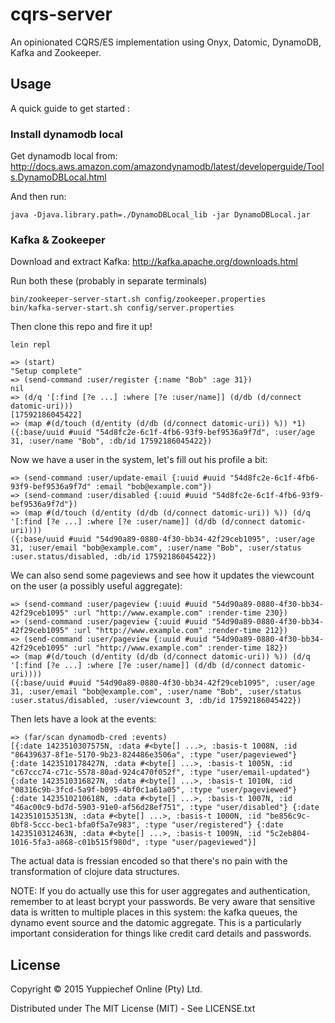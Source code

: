 # cqrs-server

An opinionated CQRS/ES implementation using Onyx, Datomic, DynamoDB, Kafka and Zookeeper.

## Usage

A quick guide to get started :

### Install dynamodb local

Get dynamodb local from: http://docs.aws.amazon.com/amazondynamodb/latest/developerguide/Tools.DynamoDBLocal.html

And then run:
```
java -Djava.library.path=./DynamoDBLocal_lib -jar DynamoDBLocal.jar
```

### Kafka & Zookeeper

Download and extract Kafka: http://kafka.apache.org/downloads.html

Run both these (probably in separate terminals)
```
bin/zookeeper-server-start.sh config/zookeeper.properties
bin/kafka-server-start.sh config/server.properties
```

Then clone this repo and fire it up!

```
lein repl

=> (start)
"Setup complete"
=> (send-command :user/register {:name "Bob" :age 31})
nil
=> (d/q '[:find [?e ...] :where [?e :user/name]] (d/db (d/connect datomic-uri)))
[17592186045422]
=> (map #(d/touch (d/entity (d/db (d/connect datomic-uri)) %)) *1)
({:base/uuid #uuid "54d8fc2e-6c1f-4fb6-93f9-bef9536a9f7d", :user/age 31, :user/name "Bob", :db/id 17592186045422})
```

Now we have a user in the system, let's fill out his profile a bit:

```
=> (send-command :user/update-email {:uuid #uuid "54d8fc2e-6c1f-4fb6-93f9-bef9536a9f7d" :email "bob@example.com"})
=> (send-command :user/disabled {:uuid #uuid "54d8fc2e-6c1f-4fb6-93f9-bef9536a9f7d"})
=> (map #(d/touch (d/entity (d/db (d/connect datomic-uri)) %)) (d/q '[:find [?e ...] :where [?e :user/name]] (d/db (d/connect datomic-uri))))
({:base/uuid #uuid "54d90a89-0880-4f30-bb34-42f29ceb1095", :user/age 31, :user/email "bob@example.com", :user/name "Bob", :user/status :user.status/disabled, :db/id 17592186045422})
```

We can also send some pageviews and see how it updates the viewcount on the user (a possibly useful aggregate):

```
=> (send-command :user/pageview {:uuid #uuid "54d90a89-0880-4f30-bb34-42f29ceb1095" :url "http://www.example.com" :render-time 230})
=> (send-command :user/pageview {:uuid #uuid "54d90a89-0880-4f30-bb34-42f29ceb1095" :url "http://www.example.com" :render-time 212})
=> (send-command :user/pageview {:uuid #uuid "54d90a89-0880-4f30-bb34-42f29ceb1095" :url "http://www.example.com" :render-time 182})
=> (map #(d/touch (d/entity (d/db (d/connect datomic-uri)) %)) (d/q '[:find [?e ...] :where [?e :user/name]] (d/db (d/connect datomic-uri))))
({:base/uuid #uuid "54d90a89-0880-4f30-bb34-42f29ceb1095", :user/age 31, :user/email "bob@example.com", :user/name "Bob", :user/status :user.status/disabled, :user/viewcount 3, :db/id 17592186045422})
```

Then lets have a look at the events:

```
=> (far/scan dynamodb-cred :events)
[{:date 1423510307575N, :data #<byte[] ...>, :basis-t 1008N, :id "86439637-8f1e-5170-9b23-824486e3506a", :type "user/pageviewed"} {:date 1423510178427N, :data #<byte[] ...>, :basis-t 1005N, :id "c67ccc74-c71c-5578-80ad-924c470f052f", :type "user/email-updated"} {:date 1423510316827N, :data #<byte[] ...>, :basis-t 1010N, :id "08316c9b-3fcd-5a9f-b095-4bf0c1a61a05", :type "user/pageviewed"} {:date 1423510210618N, :data #<byte[] ...>, :basis-t 1007N, :id "46ac00c9-bd7d-5903-91e0-af56d28ef751", :type "user/disabled"} {:date 1423510153513N, :data #<byte[] ...>, :basis-t 1000N, :id "be856c9c-0bf8-5ccc-bec1-bfa0f5a7e983", :type "user/registered"} {:date 1423510312463N, :data #<byte[] ...>, :basis-t 1009N, :id "5c2eb804-1016-5fa3-a868-c01b515f980d", :type "user/pageviewed"}]
```

The actual data is fressian encoded so that there's no pain with the transformation of clojure data structures.

NOTE: If you do actually use this for user aggregates and authentication, remember to at least bcrypt your passwords.
Be very aware that sensitive data is written to multiple places in this system: the kafka queues, the dynamo event source and the datomic aggregate. This is a particularly important consideration for things like credit card details and passwords.

## License

Copyright © 2015 Yuppiechef Online (Pty) Ltd.

Distributed under The MIT License (MIT) - See LICENSE.txt
